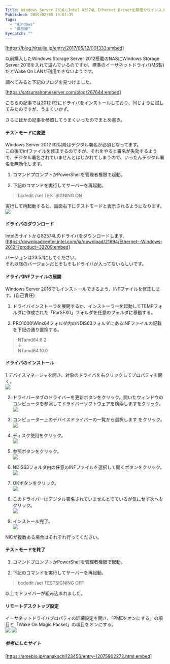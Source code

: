 ```yaml
---
Title: Windows Server 2016にIntel 82574L Ethernet Driverを無理やりインストールしてリモートデスクトップできるようにする
Published: 2019/02/03 13:01:15
Tags:
  - "Windows"
  - "備忘録"
Eyecatch: ""
---
```

[https://blog.hitsujin.jp/entry/2017/05/12/001333:embed]

 以前購入したWindows Storage Server 2012搭載のNASにWindows Storage Server 2016を入れて遊んでいるのですが、標準のイーサネットドライバ(MS製)だとWake On LANが利用できないようです。  

調べてみると下記のブログを見つけました。  

[https://satsumahomeserver.com/blog/267644:embed]

こちらの記事では2012 R2にドライバをインストールしており、同じように試してみたのですが、うまくいかず。  

さらにほかの記事を参照してうまくいったのでまとめ書き。  



#### テストモードに変更  

Windows Server 2012 R2以降はデジタル署名が必須となってます。  
この後でinfファイルを修正するのですが、それをやると署名が失効するようで、デジタル署名されていませんとはじかれてしまうので、いったんデジタル署名を無効化します。  

1. コマンドプロンプトかPowerShellを管理者権限で起動。  

2.   下記のコマンドを実行してサーバーを再起動。  

> bcdedit /set TESTSIGNING ON  

実行して再起動すると、画面右下にテストモードと表示されるようになります。  
![](20190203123836.png) 

#### ドライバのダウンロード  
Intelのサイトから82574Lのドライバをダウンロードします。  
[https://downloadcenter.intel.com/ja/download/21694/Ethernet--Windows-2012-?product=32209:embed]

バージョンは23.5.1にしてください。  
それ以降のバージョンだとそもそもドライバが入ってないらしいです。  

#### ドライバINFファイルの展開  
Windows Server 2016でもインストールできるよう、INFファイルを修正します。(自己責任)  

1. ドライバインストーラを展開するか、インストーラーを起動してTEMPフォルダに作成された「RarSFX0」フォルダを任意のフォルダに移動する。  

2. PRO1000\Winx64フォルダ内のNDIS63フォルダにあるINFファイルの記載を下記の通り置換する。  
> NTamd64.6.2  
> ↓  
> NTamd64.10.0  

#### ドライバのインストール  

1.デバイスマネージャを開き、対象のドライバを右クリックしてプロパティを開く。  
![](20190203125141.png) 

2. ドライバータブのドライバーを更新ボタンをクリック。開いたウィンドウのコンピュータを参照してドライバーソフトウェアを検索しますをクリック。  
  ![](20190203125258.png) 

3.  コンピューター上のデバイスドライバーの一覧から選択します をクリック。  
![](20190203125334.png) 

4. ディスク使用をクリック。  
![](20190203125359.png) 

5.  参照ボタンをクリック。  
![](20190203125429.png) 

6.  NDIS63フォルダ内の任意のINFファイルを選択して開くボタンをクリック。  
![](20190203125504.png) 

7. OKボタンをクリック。  
![](20190203125523.png) 

7. このドライバーはデジタル署名されていませんとでているが気にせず次へをクリック。  
![](20190203125549.png) 

8. インストール完了。  
![](20190203125618.png) 

NICが複数ある場合はそれぞれ行ってください。  

#### テストモードを終了  

1. コマンドプロンプトかPowerShellを管理者権限で起動。  

2.   下記のコマンドを実行してサーバーを再起動。  

> bcdedit /set TESTSIGNING OFF  

以上でドライバーが組み込まれました。  

#### リモートデスクトップ設定  
イーサネットドライバプロパティの詳細設定を開き、「PMEをオンにする」の項目と「Wake On Magic Packet」の項目をオンにする。  
![](20190203125857.png) ![](20190203125907.png) 

##### 参考にしたサイト  

[https://ameblo.jp/nanakochi123456/entry-12075902272.html:embed]

